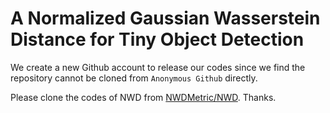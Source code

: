# A Normalized Gaussian Wasserstein Distance for Tiny Object Detection

We create a new Github account to release our codes since we find the repository cannot be cloned from `Anonymous Github` directly. 

Please clone the codes of NWD from [NWDMetric/NWD](https://github.com/NWDMetric/NWD.git). Thanks.

